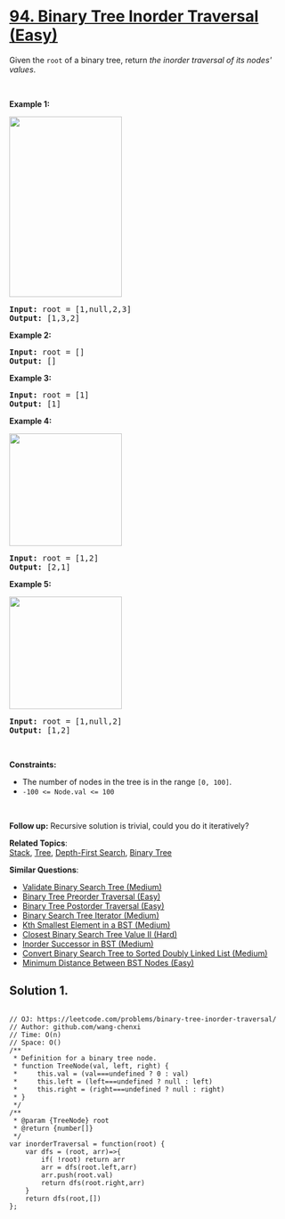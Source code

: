 # [94. Binary Tree Inorder Traversal (Easy)](https://leetcode.com/problems/binary-tree-inorder-traversal/)

<p>Given the <code>root</code> of a binary tree, return <em>the inorder traversal of its nodes' values</em>.</p>

<p>&nbsp;</p>
<p><strong>Example 1:</strong></p>
<img alt="" src="https://assets.leetcode.com/uploads/2020/09/15/inorder_1.jpg" style="width: 202px; height: 324px;">
<pre><strong>Input:</strong> root = [1,null,2,3]
<strong>Output:</strong> [1,3,2]
</pre>

<p><strong>Example 2:</strong></p>

<pre><strong>Input:</strong> root = []
<strong>Output:</strong> []
</pre>

<p><strong>Example 3:</strong></p>

<pre><strong>Input:</strong> root = [1]
<strong>Output:</strong> [1]
</pre>

<p><strong>Example 4:</strong></p>
<img alt="" src="https://assets.leetcode.com/uploads/2020/09/15/inorder_5.jpg" style="width: 202px; height: 202px;">
<pre><strong>Input:</strong> root = [1,2]
<strong>Output:</strong> [2,1]
</pre>

<p><strong>Example 5:</strong></p>
<img alt="" src="https://assets.leetcode.com/uploads/2020/09/15/inorder_4.jpg" style="width: 202px; height: 202px;">
<pre><strong>Input:</strong> root = [1,null,2]
<strong>Output:</strong> [1,2]
</pre>

<p>&nbsp;</p>
<p><strong>Constraints:</strong></p>

<ul>
	<li>The number of nodes in the tree is in the range <code>[0, 100]</code>.</li>
	<li><code>-100 &lt;= Node.val &lt;= 100</code></li>
</ul>

<p>&nbsp;</p>
<strong>Follow up:</strong> Recursive solution is trivial, could you do it iteratively?

**Related Topics**:  
[Stack](https://leetcode.com/tag/stack/), [Tree](https://leetcode.com/tag/tree/), [Depth-First Search](https://leetcode.com/tag/depth-first-search/), [Binary Tree](https://leetcode.com/tag/binary-tree/)

**Similar Questions**:

- [Validate Binary Search Tree (Medium)](https://leetcode.com/problems/validate-binary-search-tree/)
- [Binary Tree Preorder Traversal (Easy)](https://leetcode.com/problems/binary-tree-preorder-traversal/)
- [Binary Tree Postorder Traversal (Easy)](https://leetcode.com/problems/binary-tree-postorder-traversal/)
- [Binary Search Tree Iterator (Medium)](https://leetcode.com/problems/binary-search-tree-iterator/)
- [Kth Smallest Element in a BST (Medium)](https://leetcode.com/problems/kth-smallest-element-in-a-bst/)
- [Closest Binary Search Tree Value II (Hard)](https://leetcode.com/problems/closest-binary-search-tree-value-ii/)
- [Inorder Successor in BST (Medium)](https://leetcode.com/problems/inorder-successor-in-bst/)
- [Convert Binary Search Tree to Sorted Doubly Linked List (Medium)](https://leetcode.com/problems/convert-binary-search-tree-to-sorted-doubly-linked-list/)
- [Minimum Distance Between BST Nodes (Easy)](https://leetcode.com/problems/minimum-distance-between-bst-nodes/)

## Solution 1.

```JS

// OJ: https://leetcode.com/problems/binary-tree-inorder-traversal/
// Author: github.com/wang-chenxi
// Time: O(n)
// Space: O()
/**
 * Definition for a binary tree node.
 * function TreeNode(val, left, right) {
 *     this.val = (val===undefined ? 0 : val)
 *     this.left = (left===undefined ? null : left)
 *     this.right = (right===undefined ? null : right)
 * }
 */
/**
 * @param {TreeNode} root
 * @return {number[]}
 */
var inorderTraversal = function(root) {
    var dfs = (root, arr)=>{
        if( !root) return arr
        arr = dfs(root.left,arr)
        arr.push(root.val)
        return dfs(root.right,arr)
    }
    return dfs(root,[])
};

```

